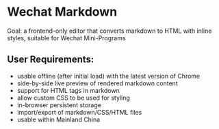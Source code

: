 # Wechat Markdown

Goal: a frontend-only editor that converts markdown to HTML with inline styles, suitable for Wechat Mini-Programs

## User Requirements:

- usable offline (after initial load) with the latest version of Chrome
- side-by-side live preview of rendered markdown content
- support for HTML tags in markdown
- allow custom CSS to be used for styling
- in-browser persistent storage
- import/export of markdown/CSS/HTML files
- usable within Mainland China

